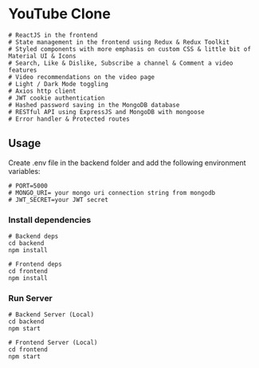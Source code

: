 # YouTube Clone 
```
# ReactJS in the frontend
# State management in the frontend using Redux & Redux Toolkit
# Styled components with more emphasis on custom CSS & little bit of Material UI & Icons
# Search, Like & Dislike, Subscribe a channel & Comment a video features
# Video recommendations on the video page
# Light / Dark Mode toggling
# Axios http client
# JWT cookie authentication
# Hashed password saving in the MongoDB database
# RESTful API using ExpressJS and MongoDB with mongoose
# Error handler & Protected routes
```

## Usage

Create .env file in the backend folder and add the following environment variables:
```
# PORT=5000
# MONGO_URI= your mongo uri connection string from mongodb
# JWT_SECRET=your JWT secret
```


### Install dependencies

```
# Backend deps
cd backend
npm install

# Frontend deps
cd frontend
npm install
```

### Run Server

```
# Backend Server (Local)
cd backend
npm start

# Frontend Server (Local)
cd frontend
npm start
```

